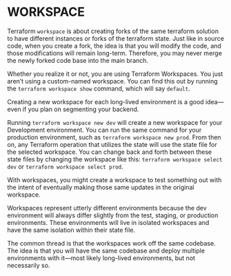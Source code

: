 # WORKSPACE

Terraform `workspace` is about creating forks of the same terraform solution to have different instances or forks of the terraform state. Just like in source code, when you create a fork, the idea is that you will modify the code, and those modifications will remain long-term. Therefore, you may never merge the newly forked code base into the main branch.

Whether you realize it or not, you are using Terraform Workspaces. You just aren’t using a custom-named workspace. You can find this out by running the `terraform workspace show` command, which will say `default`. 

Creating a new workspace for each long-lived environment is a good idea—even if you plan on segmenting your backend.

Running `terraform workspace new dev` will create a new workspace for your Development environment. You can run the same command for your production environment, such as `terraform workspace new prod`. From then on, any Terraform operation that utilizes the state will use the state file for the selected workspace. You can change back and forth between these state files by changing the workspace like this: `terraform workspace select dev` or `terraform workspace select prod`. 

With workspaces, you might create a workspace to test something out with the intent of eventually making those same updates in the original workspace.

Workspaces represent utterly different environments because the dev environment will always differ slightly from the test, staging, or production environments. These environments will live in isolated workspaces and have the same isolation within their state file. 

The common thread is that the workspaces work off the same codebase. The idea is that you will have the same codebase and deploy multiple environments with it—most likely long-lived environments, but not necessarily so. 
